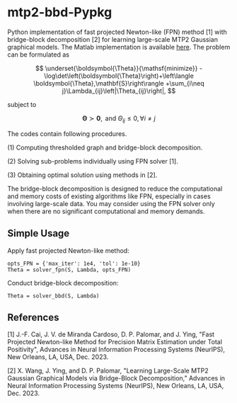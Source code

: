 # mtp2-bbd-Pypkg 
Python implementation of fast projected Newton-like (FPN) method [1] with bridge-block decomposition [2] for learning large-scale MTP2 Gaussian graphical models. The Matlab implementation is available [here](https://github.com/jxying/mtp2-bbd). The problem can be formulated as

$$
\underset{\boldsymbol{\Theta}}{\mathsf{minimize}}  -\log\det\left(\boldsymbol{\Theta}\right)+\left\langle \boldsymbol{\Theta},\mathbf{S}\right\rangle +\sum_{i\neq j}\Lambda_{ij}\left|\Theta_{ij}\right|, 
$$

subject to  

$$ 
	\boldsymbol{\Theta}\succ\mathbf{0}, \text{ and } \Theta_{ij}\leq0,\forall i\neq j
$$ 

The codes contain following procedures.

(1) Computing thresholded graph and bridge-block decomposition.

(2) Solving sub-problems individually using FPN solver [1].

(3) Obtaining optimal solution using methods in [2].

The bridge-block decomposition is designed to reduce the computational and memory costs of existing algorithms like FPN, especially in cases involving large-scale data. You may consider using the FPN solver only when there are no significant computational and memory demands.

## Simple Usage

Apply fast projected Newton-like method:

```
opts_FPN = {'max_iter': 1e4, 'tol': 1e-10}
Theta = solver_fpn(S, Lambda, opts_FPN)
```

Conduct bridge-block decomposition:

```
Theta = solver_bbd(S, Lambda)
```
 
## References

[1] J.-F. Cai, J. V. de Miranda Cardoso, D. P. Palomar, and J. Ying, "Fast Projected Newton-like Method for Precision Matrix Estimation under Total Positivity", Advances in Neural Information Processing Systems (NeurIPS), New Orleans, LA, USA, Dec. 2023.

[2] X. Wang, J. Ying, and D. P. Palomar, "Learning Large-Scale MTP2 Gaussian Graphical Models via Bridge-Block Decomposition," Advances in Neural Information Processing Systems (NeurIPS), New Orleans, LA, USA, Dec. 2023.




